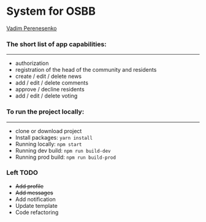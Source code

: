 #  System for OSBB
[Vadim Perenesenko](https://github.com/Mendels0n)

### The short list of app capabilities:
---

* authorization 
* registration of the head of the community and residents
* create / edit / delete news
* add / edit / delete comments
* approve / decline residents
* add / edit / delete voting


###  To run the project locally:
 ---

* clone or download project
* Install packages: `yarn install`
* Running locally: `npm start`
* Running dev build: `npm run build-dev`
* Running prod build: `npm run build-prod`


###  Left TODO

* ~~Add profile~~
* ~~Add messages~~
* Add notification
* Update template
* Code refactoring
